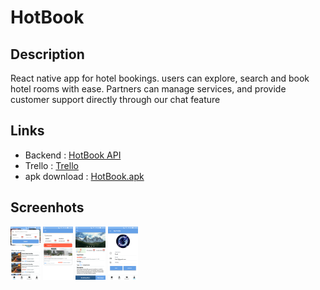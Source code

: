 # HotBook 
## Description
  React native app for hotel bookings. users can explore, search and book hotel rooms with ease. Partners can manage services, and provide customer support directly through our chat feature
## Links
  - Backend : [HotBook API](https://api-hot-book.herokuapp.com)
  - Trello : [Trello](https://trello.com/b/tWFYtBhR/hotbook)
  - apk download : [HotBook.apk](https://drive.google.com/file/d/1sRZHMPs8dkF-2Sy9Axr9Qv9pq6wtp7jL/view?usp=sharing)
## Screenhots
<img src="https://raw.githubusercontent.com/dian1up/hootbook_mobile/master/src/assets/screenshots/homeUser.png" width="48">
<img src="https://raw.githubusercontent.com/dian1up/hootbook_mobile/master/src/assets/screenshots/explore.png" width="48">
<img src="https://raw.githubusercontent.com/dian1up/hootbook_mobile/master/src/assets/screenshots/detailService.png" width="48">
<img src="https://raw.githubusercontent.com/dian1up/hootbook_mobile/master/src/assets/screenshots/userProfile.png" width="48">

